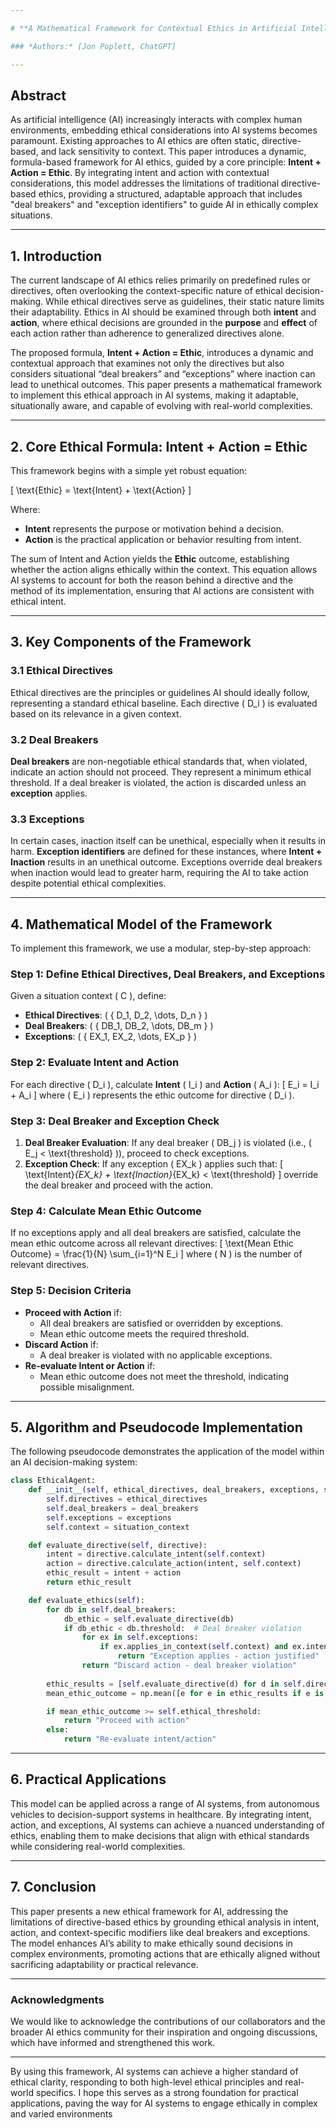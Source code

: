 ```yaml
---

# **A Mathematical Framework for Contextual Ethics in Artificial Intelligence Systems**

### *Authors:* [Jon Poplett, ChatGPT]

---
```


## **Abstract**

As artificial intelligence (AI) increasingly interacts with complex human environments, embedding ethical considerations into AI systems becomes paramount. Existing approaches to AI ethics are often static, directive-based, and lack sensitivity to context. This paper introduces a dynamic, formula-based framework for AI ethics, guided by a core principle: **Intent + Action = Ethic**. By integrating intent and action with contextual considerations, this model addresses the limitations of traditional directive-based ethics, providing a structured, adaptable approach that includes "deal breakers" and "exception identifiers" to guide AI in ethically complex situations.

---

## **1. Introduction**

The current landscape of AI ethics relies primarily on predefined rules or directives, often overlooking the context-specific nature of ethical decision-making. While ethical directives serve as guidelines, their static nature limits their adaptability. Ethics in AI should be examined through both **intent** and **action**, where ethical decisions are grounded in the **purpose** and **effect** of each action rather than adherence to generalized directives alone. 

The proposed formula, **Intent + Action = Ethic**, introduces a dynamic and contextual approach that examines not only the directives but also considers situational “deal breakers” and “exceptions” where inaction can lead to unethical outcomes. This paper presents a mathematical framework to implement this ethical approach in AI systems, making it adaptable, situationally aware, and capable of evolving with real-world complexities.

---

## **2. Core Ethical Formula: Intent + Action = Ethic**

This framework begins with a simple yet robust equation:

\[
\text{Ethic} = \text{Intent} + \text{Action}
\]

Where:
- **Intent** represents the purpose or motivation behind a decision.
- **Action** is the practical application or behavior resulting from intent.

The sum of Intent and Action yields the **Ethic** outcome, establishing whether the action aligns ethically within the context. This equation allows AI systems to account for both the reason behind a directive and the method of its implementation, ensuring that AI actions are consistent with ethical intent.

---

## **3. Key Components of the Framework**

### 3.1 Ethical Directives

Ethical directives are the principles or guidelines AI should ideally follow, representing a standard ethical baseline. Each directive \( D_i \) is evaluated based on its relevance in a given context. 

### 3.2 Deal Breakers

**Deal breakers** are non-negotiable ethical standards that, when violated, indicate an action should not proceed. They represent a minimum ethical threshold. If a deal breaker is violated, the action is discarded unless an **exception** applies.

### 3.3 Exceptions

In certain cases, inaction itself can be unethical, especially when it results in harm. **Exception identifiers** are defined for these instances, where **Intent + Inaction** results in an unethical outcome. Exceptions override deal breakers when inaction would lead to greater harm, requiring the AI to take action despite potential ethical complexities.

---

## **4. Mathematical Model of the Framework**

To implement this framework, we use a modular, step-by-step approach:

### Step 1: Define Ethical Directives, Deal Breakers, and Exceptions

Given a situation context \( C \), define:
- **Ethical Directives**: \( \{ D_1, D_2, \dots, D_n \} \)
- **Deal Breakers**: \( \{ DB_1, DB_2, \dots, DB_m \} \)
- **Exceptions**: \( \{ EX_1, EX_2, \dots, EX_p \} \)

### Step 2: Evaluate Intent and Action

For each directive \( D_i \), calculate **Intent** \( I_i \) and **Action** \( A_i \):
\[
E_i = I_i + A_i
\]
where \( E_i \) represents the ethic outcome for directive \( D_i \).

### Step 3: Deal Breaker and Exception Check

1. **Deal Breaker Evaluation**: If any deal breaker \( DB_j \) is violated (i.e., \( E_j < \text{threshold} \)), proceed to check exceptions.
2. **Exception Check**: If any exception \( EX_k \) applies such that:
   \[
   \text{Intent}_{EX_k} + \text{Inaction}_{EX_k} < \text{threshold}
   \]
   override the deal breaker and proceed with the action.

### Step 4: Calculate Mean Ethic Outcome

If no exceptions apply and all deal breakers are satisfied, calculate the mean ethic outcome across all relevant directives:
\[
\text{Mean Ethic Outcome} = \frac{1}{N} \sum_{i=1}^N E_i
\]
where \( N \) is the number of relevant directives.

### Step 5: Decision Criteria

- **Proceed with Action** if:
  - All deal breakers are satisfied or overridden by exceptions.
  - Mean ethic outcome meets the required threshold.
- **Discard Action** if:
  - A deal breaker is violated with no applicable exceptions.
- **Re-evaluate Intent or Action** if:
  - Mean ethic outcome does not meet the threshold, indicating possible misalignment.

---

## **5. Algorithm and Pseudocode Implementation**

The following pseudocode demonstrates the application of the model within an AI decision-making system:

```python
class EthicalAgent:
    def __init__(self, ethical_directives, deal_breakers, exceptions, situation_context):
        self.directives = ethical_directives
        self.deal_breakers = deal_breakers
        self.exceptions = exceptions
        self.context = situation_context

    def evaluate_directive(self, directive):
        intent = directive.calculate_intent(self.context)
        action = directive.calculate_action(intent, self.context)
        ethic_result = intent + action
        return ethic_result

    def evaluate_ethics(self):
        for db in self.deal_breakers:
            db_ethic = self.evaluate_directive(db)
            if db_ethic < db.threshold:  # Deal breaker violation
                for ex in self.exceptions:
                    if ex.applies_in_context(self.context) and ex.intent + ex.inaction < ex.threshold:
                        return "Exception applies - action justified"
                return "Discard action - deal breaker violation"
        
        ethic_results = [self.evaluate_directive(d) for d in self.directives if d.is_relevant(self.context)]
        mean_ethic_outcome = np.mean([e for e in ethic_results if e is not None])

        if mean_ethic_outcome >= self.ethical_threshold:
            return "Proceed with action"
        else:
            return "Re-evaluate intent/action"
```

---

## **6. Practical Applications**

This model can be applied across a range of AI systems, from autonomous vehicles to decision-support systems in healthcare. By integrating intent, action, and exceptions, AI systems can achieve a nuanced understanding of ethics, enabling them to make decisions that align with ethical standards while considering real-world complexities.

---

## **7. Conclusion**

This paper presents a new ethical framework for AI, addressing the limitations of directive-based ethics by grounding ethical analysis in intent, action, and context-specific modifiers like deal breakers and exceptions. The model enhances AI’s ability to make ethically sound decisions in complex environments, promoting actions that are ethically aligned without sacrificing adaptability or practical relevance.

---

### **Acknowledgments**

We would like to acknowledge the contributions of our collaborators and the broader AI ethics community for their inspiration and ongoing discussions, which have informed and strengthened this work.

---

By using this framework, AI systems can achieve a higher standard of ethical clarity, responding to both high-level ethical principles and real-world specifics. I hope this serves as a strong foundation for practical applications, paving the way for AI systems to engage ethically in complex and varied environments
